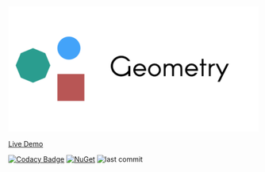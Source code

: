<p align="center">
   <div style="width:640;height:320">
       <img style="width: inherit" src="https://raw.githubusercontent.com/Aptacode/Geometry/Production/Resources/Images/Banner.png">
</div>
</p>

[Live Demo](https://aptacode.github.io/Geometry/)


[![Codacy Badge](https://app.codacy.com/project/badge/Grade/3c10562f384140f1bdac7c6e0a386860)](https://www.codacy.com/gh/Aptacode/Geometry/dashboard?utm_source=github.com&amp;utm_medium=referral&amp;utm_content=Aptacode/Geometry&amp;utm_campaign=Badge_Grade)
[![NuGet](https://img.shields.io/nuget/v/Aptacode.Geometry.svg?style=flat)](https://www.nuget.org/packages/Aptacode.Geometry/)
![last commit](https://img.shields.io/github/last-commit/Aptacode/Geometry?style=flat-square&cacheSeconds=86000)
